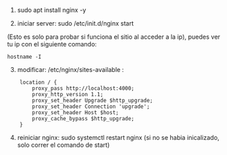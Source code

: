 1. sudo apt install nginx -y

2. iniciar server: sudo /etc/init.d/nginx start

(Esto es solo para probar si funciona el sitio al acceder a la ip), puedes ver tu ip con el siguiente comando:

```
hostname -I
```

3. modificar: /etc/nginx/sites-available :

```
	location / {
        proxy_pass http://localhost:4000;
        proxy_http_version 1.1;
        proxy_set_header Upgrade $http_upgrade;
        proxy_set_header Connection 'upgrade';
        proxy_set_header Host $host;
        proxy_cache_bypass $http_upgrade;
    }
```

4. reiniciar nginx: sudo systemctl restart nginx
(si no se habia inicalizado, solo correr el comando de start)


